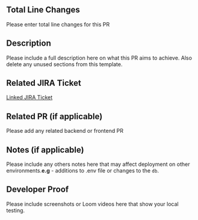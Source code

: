 ## Total Line Changes

Please enter total line changes for this PR

## Description

Please include a full description here on what this PR aims to achieve. Also delete any unused sections from this template.

## Related JIRA Ticket

[Linked JIRA Ticket](https://anckr.atlassian.net/)

## Related PR (if applicable)

Please add any related backend or frontend PR

## Notes (if applicable)

Please include any others notes here that may affect deployment on other environments.**e.g** - additions to .env file or changes to the `db`.

## Developer Proof

Please include screenshots or Loom videos here that show your local testing.
